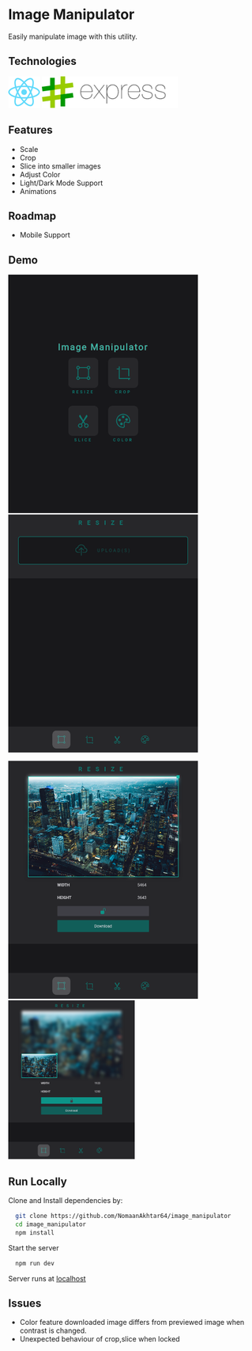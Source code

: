 # Image Manipulator

Easily manipulate image with this utility.

## Technologies

[<img src="https://github.com/NomaanAkhtar64/NomaanAkhtar64/blob/main/resources/icon/react.svg" alt="React"  width="64" height="64">](https://github.com/facebook/react) [<img src="https://github.com/NomaanAkhtar64/NomaanAkhtar64/blob/main/resources/icon/sharp.svg" alt="Sharp"  width="64" height="64">](https://github.com/lovell/sharp)[<picture><source media="(prefers-color-scheme: dark)"  srcset="https://github.com/NomaanAkhtar64/NomaanAkhtar64/blob/main/resources/icon/express_dark.png"><source media="(prefers-color-scheme: light)" srcset="https://github.com/NomaanAkhtar64/NomaanAkhtar64/blob/main/resources/icon/express_light.png"><img alt="Express"  height="64" src="https://github.com/NomaanAkhtar64/NomaanAkhtar64/blob/main/resources/icon/express_light.png"></picture>](https://github.com/expressjs/express)

## Features

- Scale
- Crop
- Slice into smaller images
- Adjust Color
- Light/Dark Mode Support
- Animations

## Roadmap

- Mobile Support

## Demo

<img src="https://github.com/NomaanAkhtar64/NomaanAkhtar64/blob/main/resources/demo/image_manipulator/0.png" alt="Home Screen"  width="384" > <img src="https://github.com/NomaanAkhtar64/NomaanAkhtar64/blob/main/resources/demo/image_manipulator/1.png" alt="Home Screen"  width="384" >

<img src="https://github.com/NomaanAkhtar64/NomaanAkhtar64/blob/main/resources/demo/image_manipulator/2.png" alt="Home Screen"  width="384" > <img src="https://github.com/NomaanAkhtar64/NomaanAkhtar64/blob/main/resources/demo/image_manipulator/3.png" alt="Home Screen"  width="256" >

## Run Locally

Clone and Install dependencies by:

```bash
  git clone https://github.com/NomaanAkhtar64/image_manipulator
  cd image_manipulator
  npm install
```

Start the server

```bash
  npm run dev
```

Server runs at [localhost](http://localhost:5173)

## Issues

- Color feature downloaded image differs from previewed image when contrast is changed.
- Unexpected behaviour of crop,slice when locked
